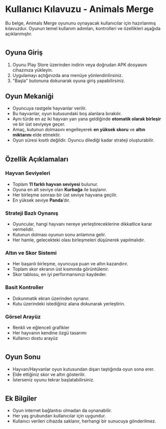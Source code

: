 # Kullanıcı Kılavuzu - Animals Merge

Bu belge, Animals Merge oyununu oynayacak kullanıcılar için hazırlanmış kılavuzdur. Oyunun temel kullanım adımları, kontrolleri ve özellikleri aşağıda açıklanmıştır.
#
## Oyuna Giriş

1. Oyunu Play Store üzerinden indirin veya doğrudan APK dosyasını cihazınıza yükleyin.
2. Uygulamayı açtığınızda ana menüye yönlendirilirsiniz.
3. "Başla" butonuna dokunarak oyuna giriş yapabilirsiniz.

## Oyun Mekaniği

- Oyuncuya rastgele hayvanlar verilir.
- Bu hayvanlar, oyun kutusundaki boş alanlara bırakılır.
- Aynı türde en az iki hayvan yan yana geldiğinde **otomatik olarak birleşir** ve bir üst seviyeye geçer.
- Amaç, kutunun dolmasını engelleyerek **en yüksek skoru** ve **altın miktarını** elde etmektir.
- Oyun süresi kısıtlı değildir. Oyuncu dilediği kadar strateji oluşturabilir.

#
## Özellik Açıklamaları

### Hayvan Seviyeleri

- Toplam **11 farklı hayvan seviyesi** bulunur.
- Oyuna en alt seviye olan **Kurbağa** ile başlanır.
- Her birleşme sonrası bir üst seviye hayvana geçilir.
- En yüksek seviye **Panda**’dır.

### Strateji Bazlı Oynanış

- Oyuncular, hangi hayvanı nereye yerleştireceklerine dikkatlice karar vermelidir.
- Kutunun dolması oyunun sonu anlamına gelir.
- Her hamle, gelecekteki olası birleşmeleri düşünerek yapılmalıdır.

### Altın ve Skor Sistemi

- Her başarılı birleşme, oyuncuya puan ve altın kazandırır.
- Toplam skor ekranın üst kısmında görüntülenir.
- Skor tablosu, en iyi performansınızı kaydeder.

### Basit Kontroller

- Dokunmatik ekran üzerinden oynanır.
- Kutu üzerindeki istediğiniz alana dokunarak yerleştirin.

### Görsel Arayüz

- Renkli ve eğlenceli grafikler
- Her hayvanın kendine özgü tasarımı
- Kullanıcı dostu arayüz

#
## Oyun Sonu

- Hayvan/Hayvanlar oyun kutusundan dışarı taştığında oyun sona erer.
- Elde ettiğiniz skor ve altın gösterilir.
- İsterseniz oyunu tekrar başlatabilirsiniz.


#
## Ek Bilgiler

- Oyun internet bağlantısı olmadan da oynanabilir.
- Her yaş grubundan kullanıcılar için uygundur.
- Kullanıcı verileri cihazda saklanır, herhangi bir sunucuya gönderilmez.

